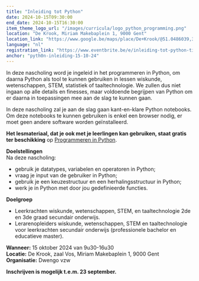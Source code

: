 ```yaml
---
title: "Inleiding tot Python"
date: 2024-10-15T09:30:00
end_date: 2024-10-15T16:30:00
item_theme_logo_url: "/images/curricula/logo_python_programming.png"
location: "De Krook, Miriam Makebaplein 1, 9000 Gent"
location_link: "https://www.google.be/maps/place/De+Krook/@51.0486039,3.7264986,17z/data=!3m1!4b1!4m6!3m5!1s0x47c3714effffffff:0x9b1a2c7f1cb8c825!8m2!3d51.0486039!4d3.7286873!16s%2Fg%2F1hc0gcm5l"
language: "nl"
registration_link: "https://www.eventbrite.be/e/inleiding-tot-python-tickets-998615645277"
anchor: "pyth0n-inleiding-15-10-24"
---
```


In deze nascholing word je ingeleid in het programmeren in Python, om daarna Python als tool te kunnen gebruiken in lessen wiskunde, wetenschappen, STEM, statistiek of taaltechnologie.
We zullen dus niet ingaan op alle details en finesses, maar voldoende begrijpen van Python om er daarna in toepassingen mee aan de slag te kunnen gaan.   

In deze nascholing zal je aan de slag gaan kant-en-klare Python notebooks.
Om deze notebooks te kunnen gebruiken is enkel een browser nodig, er moet geen andere software worden geïnstalleerd.

**Het lesmateriaal, dat je ook met je leerlingen kan gebruiken, staat gratis ter beschikking** op [Programmeren in Python](https://dwengo.org/python).

**Doelstellingen**<br>
Na deze nascholing:<br>
- gebruik je datatypes, variabelen en operatoren in Python;
- vraag je input van de gebruiker in Python;
- gebruik je een keuzestructuur en een herhalingsstructuur in Python;
- werk je in Python met door jou gedefinieerde functies.

**Doelgroep**<br>
- Leerkrachten wiskunde, wetenschappen, STEM, en taaltechnologie 2de en 3de graad secundair onderwijs.<br>
- Lerarenopleiders wiskunde, wetenschappen, STEM en taaltechnologie voor leerkrachten secundair onderwijs (professionele bachelor en educatieve master).<br>

**Wanneer:** 15 oktober 2024 van 9u30-16u30<br>
**Locatie:** De Krook, zaal Vos, Miriam Makebaplein 1, 9000 Gent<br>
**Organisatie:** Dwengo vzw

**Inschrijven is mogelijk t.e.m. 23 september.**
